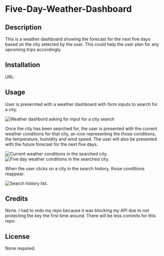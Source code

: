 # Five-Day-Weather-Dashboard

## Description

This is a weather dashboard showing the forecast for the next five days based on the city selected by the user.  This could help the user plan for any upcoming trips accordingly.

## Installation

URL: 

## Usage

User is presernted with a weather dashboard with form inputs to search for a city.

<img src="..." alt="Weather dashbord asking for input for a city search">

Once the city has been searched for, the user is presented with the current weather conditions for that city, an icon representing the those conditions, the temperature, humidity and wind speed.
The user will also be presented with the future forecast for the next five days.

<img src="..." alt="Current weather conditions in the searched city.">

<img src="..." alt="Five day weather conditions in the searched city.">

When the user clicks on a city in the search history, those conditions reappear.

<img src="..." alt="Search history list.">

## Credits

None.  I had to redo my repo because it was blocking my API due to not protecting the key the first time around.  There will be less commits for this repo.

## License

None required.